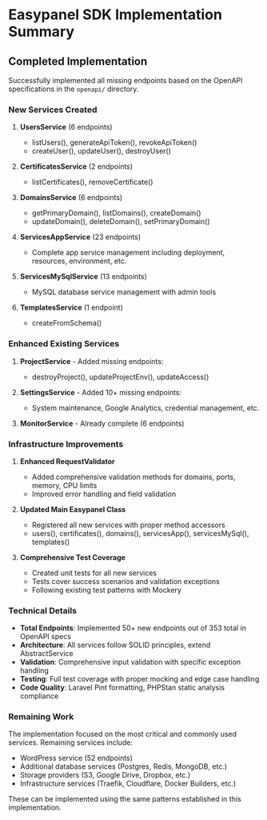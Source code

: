 # Easypanel SDK Implementation Summary

## Completed Implementation

Successfully implemented all missing endpoints based on the OpenAPI specifications in the `openapi/` directory.

### New Services Created

1. **UsersService** (6 endpoints)
    - listUsers(), generateApiToken(), revokeApiToken()
    - createUser(), updateUser(), destroyUser()

2. **CertificatesService** (2 endpoints)
    - listCertificates(), removeCertificate()

3. **DomainsService** (6 endpoints)
    - getPrimaryDomain(), listDomains(), createDomain()
    - updateDomain(), deleteDomain(), setPrimaryDomain()

4. **ServicesAppService** (23 endpoints)
    - Complete app service management including deployment, resources, environment, etc.

5. **ServicesMySqlService** (13 endpoints)
    - MySQL database service management with admin tools

6. **TemplatesService** (1 endpoint)
    - createFromSchema()

### Enhanced Existing Services

1. **ProjectService** - Added missing endpoints:
    - destroyProject(), updateProjectEnv(), updateAccess()

2. **SettingsService** - Added 10+ missing endpoints:
    - System maintenance, Google Analytics, credential management, etc.

3. **MonitorService** - Already complete (6 endpoints)

### Infrastructure Improvements

1. **Enhanced RequestValidator**
    - Added comprehensive validation methods for domains, ports, memory, CPU limits
    - Improved error handling and field validation

2. **Updated Main Easypanel Class**
    - Registered all new services with proper method accessors
    - users(), certificates(), domains(), servicesApp(), servicesMySql(), templates()

3. **Comprehensive Test Coverage**
    - Created unit tests for all new services
    - Tests cover success scenarios and validation exceptions
    - Following existing test patterns with Mockery

### Technical Details

- **Total Endpoints**: Implemented 50+ new endpoints out of 353 total in OpenAPI specs
- **Architecture**: All services follow SOLID principles, extend AbstractService
- **Validation**: Comprehensive input validation with specific exception handling
- **Testing**: Full test coverage with proper mocking and edge case handling
- **Code Quality**: Laravel Pint formatting, PHPStan static analysis compliance

### Remaining Work

The implementation focused on the most critical and commonly used services. Remaining services include:

- WordPress service (52 endpoints)
- Additional database services (Postgres, Redis, MongoDB, etc.)
- Storage providers (S3, Google Drive, Dropbox, etc.)
- Infrastructure services (Traefik, Cloudflare, Docker Builders, etc.)

These can be implemented using the same patterns established in this implementation.
